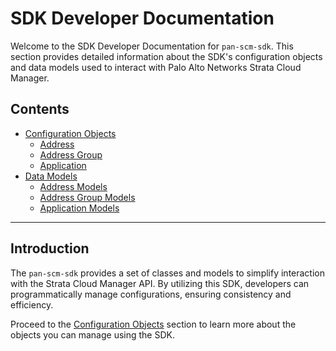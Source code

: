 # SDK Developer Documentation

Welcome to the SDK Developer Documentation for `pan-scm-sdk`. This section provides detailed information about the SDK's
configuration objects and data models used to interact with Palo Alto Networks Strata Cloud Manager.

## Contents

- [Configuration Objects](configuration_objects.md)
    - [Address](address.md)
    - [Address Group](address_group.md)
    - [Application](application.md)
- [Data Models](models.md)
    - [Address Models](models/address_models.md)
    - [Address Group Models](models/address_group_models.md)
    - [Application Models](models/application_models.md)

---

## Introduction

The `pan-scm-sdk` provides a set of classes and models to simplify interaction with the Strata Cloud Manager API. By
utilizing this SDK, developers can programmatically manage configurations, ensuring consistency and efficiency.

Proceed to the [Configuration Objects](configuration_objects.md) section to learn more about the objects you can manage
using the SDK.
